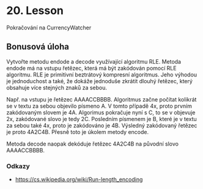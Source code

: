 # 20. Lesson
Pokračování na CurrencyWatcher

## Bonusová úloha

Vytvořte metodu endode a decode využívající algoritmu RLE.
Metoda endode má na vstupu řetězec, která má být zakódován pomocí RLE algoritmu. RLE je primitivní beztrátový kompresní algoritmus. Jeho výhodou je jednoduchost a také, že dokáže jednoduše zkrátit dlouhý řetězec, který obsahuje více stejných znaků za sebou.

Např. na vstupu je řetězec AAAACCBBBB. Algoritmus začne počítat kolikrát se v textu za sebou objevilo písmeno A. V tomto případě 4x, proto prvním zakódovaným slovem je 4A. Algorimus pokračuje nyní s C, to se v objevuje 2x, zakódované slovo je tedy 2C. Posledním písmenem je B, které je v textu za sebou také 4x, proto je zakódováno je 4B. Výsledný zakódovaný řetězec je proto 4A2C4B. Přesně toto je úkolem metody encode.

Metoda decode naopak dekóduje řetězec 4A2C4B na původní slovo AAAACCBBBB.

### Odkazy
 - https://cs.wikipedia.org/wiki/Run-length_encoding
